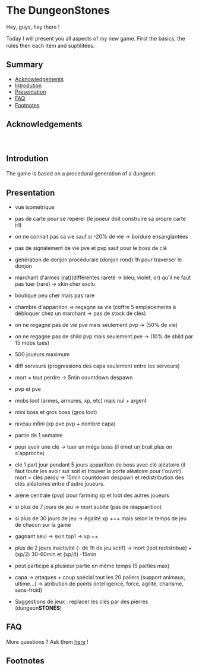 # The DungeonStones

Hey, guys, hey there ! 

Today I will present you all aspects of my new game. First the basics, the rules then each item and suptilitées.
ㅤ
ㅤ
## Summary

* [Acknowledgements](#acknowledgements)
* [Introdution](#introdution)
* [Presentation](#presentation)
* [FAQ](#faq)
* [Footnotes](#footnotes)
ㅤ
ㅤ
## Acknowledgements


ㅤ
## Introdution

The game is based on a procedural generation of a dungeon.
ㅤ
## Presentation 

- vue isométrique 
- pas de carte pour se repérer (le joueur doit construire sa propre carte irl)
- on ne connait pas sa vie sauf si -20% de vie -> bordure ensanglantées
- pas de signalement de vie pve et pvp sauf pour le boss de clé
- génération de donjon procédurale (donjon rond) 1h pour traverser le donjon
- marchant d'armes (rat)(différentes rareté -> bleu; violet; or) qu'il ne faut pas tuer (rare) -> skin cher exclu 
- boutique peu cher mais pas rare
- chambre d'apparition -> regagne sa vie (coffre 5 emplacements à débloquer chez un marchant -> pas de stock de clés) 
- on ne regagne pas de vie pve mais seulement pvp -> (50% de vie)
- on ne regagne pas de shild pvp mais seulement pve -> (10% de shild par 15 mobs tués)
- 500 joueurs maximum
- diff serveurs (progressions des capa seulement entre les serveurs)
- mort = tout perdre -> 5min countdown despawn
- pvp et pve
- mobs loot (armes, armures, xp, etc) mais nul + argent
- mini boss et gros boss (gros loot)
- niveau infini (xp pve pvp + nombre capa)
- partie de 1 semaine 
- pour avoir une clé -> tuer un méga boss (il émet un bruit plus on s'approche)
- clé 1 part jour pendant 5 jours apparition de boss avec clé aléatoire (il faut toute les avoir sur soit et trouver la porte aléatoire pour l'ouvrir) mort = clés perdu -> 15min countdown despawn et redistribution des clés aléatoires entre d'autre joueurs.
- arène centrale (pvp) pour farming xp et loot des autres joueurs
- si plus de 7 jours de jeu -> mort subite (pas de réapparition)
- si plus de 30 jours de jeu -> égalité xp +++ mais selon le temps de jeu de chacun sur la game
- gagnant seul -> skin top1 -> xp ++
- plus de 2 jours inactivité (- de 1h de jeu actif) -> mort (loot redistribué) + (xp/2) 30-60min et (xp/4) -15min
- peut participé à plusieur partie en même temps (5 parties max)
- capa -> attaques + coup spécial tout les 20 paliers (support animaux, ultime...) -> atribution de points (intelligence, force, agilité, charisme, sans-froid)


- Suggestions de jeux : replacer les clés par des pierres (dungeon**STONES**)

## FAQ



More questions ? Ask them [here](https://github.com/PatafixPLTX/The-DungeonStones/) !
ㅤ
## Footnotes

